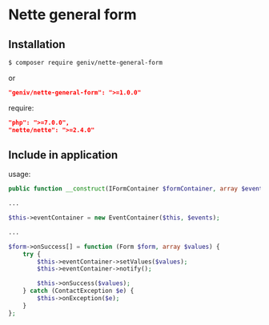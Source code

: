 Nette general form
==================

Installation
------------
```sh
$ composer require geniv/nette-general-form
```
or
```json
"geniv/nette-general-form": ">=1.0.0"
```

require:
```json
"php": ">=7.0.0",
"nette/nette": ">=2.4.0"
```

Include in application
----------------------
usage:
```php
public function __construct(IFormContainer $formContainer, array $events, ITranslator $translator = null)

...

$this->eventContainer = new EventContainer($this, $events);

...

$form->onSuccess[] = function (Form $form, array $values) {
    try {
        $this->eventContainer->setValues($values);
        $this->eventContainer->notify();

        $this->onSuccess($values);
    } catch (ContactException $e) {
        $this->onException($e);
    }
};
```

